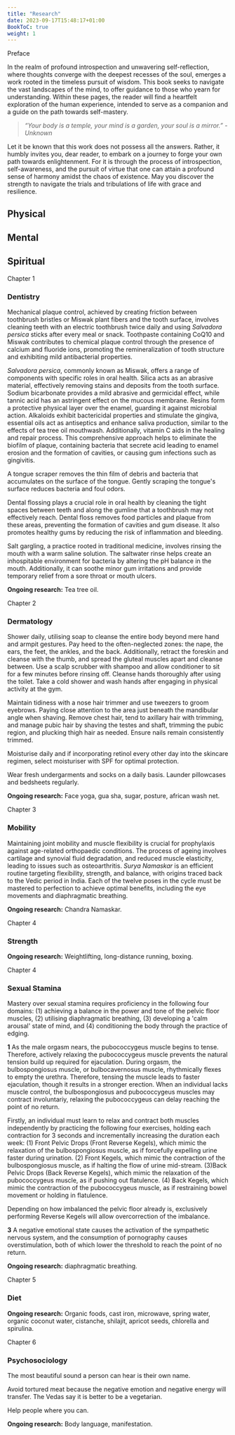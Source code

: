 ```yaml
---
title: "Research"
date: 2023-09-17T15:48:17+01:00
BookToC: true
weight: 1
---
```


<draft>

<n2>Preface</n2>

In the realm of profound introspection and unwavering self-reflection, where thoughts converge with the deepest recesses of the soul, emerges a work rooted in the timeless pursuit of wisdom. This book seeks to navigate the vast landscapes of the mind, to offer guidance to those who yearn for understanding. Within these pages, the reader will find a heartfelt exploration of the human experience, intended to serve as a companion and a guide on the path towards self-mastery.

> *“Your body is a temple, your mind is a garden, your soul is a mirror.” - Unknown*

Let it be known that this work does not possess all the answers. Rather, it humbly invites you, dear reader, to embark on a journey to forge your own path towards enlightenment. For it is through the process of introspection, self-awareness, and the pursuit of virtue that one can attain a profound sense of harmony amidst the chaos of existence. May you discover the strength to navigate the trials and tribulations of life with grace and resilience.

## Physical

## Mental

## Spiritual

<n2>Chapter 1</n2>
### Dentistry

Mechanical plaque control, achieved by creating friction between toothbrush bristles or Miswak plant fibers and the tooth surface, involves cleaning teeth with an electric toothbrush twice daily and using *Salvadora persica* sticks after every meal or snack. Toothpaste containing CoQ10 and Miswak contributes to chemical plaque control through the presence of calcium and fluoride ions, promoting the remineralization of tooth structure and exhibiting mild antibacterial properties.

*Salvadora persica*, commonly known as Miswak, offers a range of components with specific roles in oral health. Silica acts as an abrasive material, effectively removing stains and deposits from the tooth surface. Sodium bicarbonate provides a mild abrasive and germicidal effect, while tannic acid has an astringent effect on the mucous membrane. Resins form a protective physical layer over the enamel, guarding it against microbial action. Alkaloids exhibit bactericidal properties and stimulate the gingiva, essential oils act as antiseptics and enhance saliva production, similar to the effects of tea tree oil mouthwash. Additionally, vitamin C aids in the healing and repair process. This comprehensive approach helps to eliminate the biofilm of plaque, containing bacteria that secrete acid leading to enamel erosion and the formation of cavities, or causing gum infections such as gingivitis.

A tongue scraper removes the thin film of debris and bacteria that accumulates on the surface of the tongue. Gently scraping the tongue's surface reduces bacteria and foul odors.

Dental flossing plays a crucial role in oral health by cleaning the tight spaces between teeth and along the gumline that a toothbrush may not effectively reach. Dental floss removes food particles and plaque from these areas, preventing the formation of cavities and gum disease. It also promotes healthy gums by reducing the risk of inflammation and bleeding.

Salt gargling, a practice rooted in traditional medicine, involves rinsing the mouth with a warm saline solution. The saltwater rinse helps create an inhospitable environment for bacteria by altering the pH balance in the mouth. Additionally, it can soothe minor gum irritations and provide temporary relief from a sore throat or mouth ulcers.

**Ongoing research:** Tea tree oil.  

<n2>Chapter 2</n2>
### Dermatology

Shower daily, utilising soap to cleanse the entire body beyond mere hand and armpit gestures. Pay heed to the often-neglected zones: the nape, the ears, the feet, the ankles, and the back. Additionally, retract the foreskin and cleanse with the thumb, and spread the gluteal muscles apart and cleanse between. Use a scalp scrubber with shampoo and allow conditioner to sit for a few minutes before rinsing off. Cleanse hands thoroughly after using the toilet. Take a cold shower and wash hands after engaging in physical activity at the gym.

Maintain tidiness with a nose hair trimmer and use tweezers to groom eyebrows. Paying close attention to the area just beneath the mandibular angle when shaving. Remove chest hair, tend to axillary hair with trimming, and manage pubic hair by shaving the testes and shaft, trimming the pubic region, and plucking thigh hair as needed. Ensure nails remain consistently trimmed.

Moisturise daily and if incorporating retinol every other day into the skincare regimen, select moisturiser with SPF for optimal protection.

Wear fresh undergarments and socks on a daily basis. Launder pillowcases and bedsheets regularly.

**Ongoing research:** Face yoga, gua sha, sugar, posture, african wash net.  

<n2>Chapter 3</n2>
### Mobility

Maintaining joint mobility and muscle flexibility is crucial for prophylaxis against age-related orthopaedic conditions. The process of ageing involves cartilage and synovial fluid degradation, and reduced muscle elasticity, leading to issues such as osteoarthritis. *Surya Namaskar* is an efficient routine targeting flexibility, strength, and balance, with origins traced back to the Vedic period in India. Each of the twelve poses in the cycle must be mastered to perfection to achieve optimal benefits, including the eye movements and diaphragmatic breathing.

**Ongoing research:** Chandra Namaskar.  

<n2>Chapter 4</n2>
### Strength

**Ongoing research:** Weightlifting, long-distance running, boxing.  

<n2>Chapter 4</n2>
### Sexual Stamina

Mastery over sexual stamina requires proficiency in the following four domains: (1) achieving a balance in the power and tone of the pelvic floor muscles, (2) utilising diaphragmatic breathing, (3) developing a 'calm arousal' state of mind, and (4) conditioning the body through the practice of edging.

**1** As the male orgasm nears, the pubococcygeus muscle begins to tense. Therefore, actively relaxing the pubococcygeus muscle prevents the natural tension build up required for ejaculation. During orgasm, the bulbospongiosus muscle, or bulbocavernosus muscle, rhythmically flexes to empty the urethra. Therefore, tensing the muscle leads to faster ejaculation, though it results in a stronger erection. When an individual lacks muscle control, the bulbospongiosus and pubococcygeus muscles may contract involuntariy, relaxing the pubococcygeus can delay reaching the point of no return.

Firstly, an individual must learn to relax and contract both muscles independently by practicing the following four exercises, holding each contraction for 3 seconds and incrementally increasing the duration each week: (1) Front Pelvic Drops (Front Reverse Kegels), which mimic the relaxation of the bulbospongiosus muscle, as if forcefully expelling urine faster during urination.
(2) Front Kegels, which mimic the contraction of the bulbospongiosus muscle, as if halting the flow of urine mid-stream.
(3)Back Pelvic Drops (Back Reverse Kegels), which mimic the relaxation of the pubococcygeus muscle, as if pushing out flatulence.
(4) Back Kegels, which mimic the contraction of the pubococcygeus muscle, as if restraining bowel movement or holding in flatulence.

Depending on how imbalanced the pelvic floor already is, exclusively performing Reverse Kegels will allow overcorrection of the imbalance.

**3** A negative emotional state causes the activation of the sympathetic nervous system, and the consumption of pornography causes overstimulation, both of which lower the threshold to reach the point of no return.

**Ongoing research:** diaphragmatic breathing.

<n2>Chapter 5</n2>
### Diet

**Ongoing research:** Organic foods, cast iron, microwave, spring water, organic coconut water, cistanche, shilajit, apricot seeds, chlorella and spirulina.  

<n2>Chapter 6</n2>
### Psychosociology

The most beautiful sound a person can hear is their own name.

Avoid tortured meat because the negative emotion and negative energy will transfer. The Vedas say it is better to be a vegetarian.

Help people where you can.

**Ongoing research:** Body language, manifestation.

</draft>

